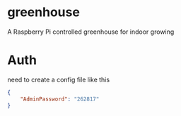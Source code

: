 # greenhouse
A Raspberry Pi controlled greenhouse for indoor growing

# Auth
need to create a config file like this

``` json
{
    "AdminPassword": "262817"
}
```
